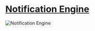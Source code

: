 # [Notification Engine](../../../README.md)

![Notification Engine](../../images/notification_subdomain.svg)
